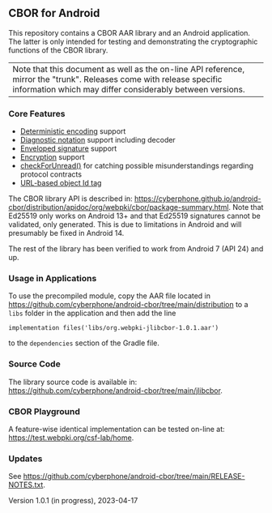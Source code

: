 ## CBOR for Android
This repository contains a CBOR AAR library and an Android application.
The latter is only intended for testing and demonstrating the cryptographic functions of the CBOR library.

<table><tr><td>Note that this document as well as the on-line API reference, mirror the "trunk".
 Releases come with release specific information which may differ considerably between versions.</td></tr></table>

### Core Features
- [Deterministic encoding](https://cyberphone.github.io/android-cbor/distribution/apidoc/org/webpki/cbor/package-summary.html#deterministic-encoding) support
- [Diagnostic notation](https://cyberphone.github.io/android-cbor/distribution/apidoc/org/webpki/cbor/package-summary.html#diagnostic-notation) support including decoder
- [Enveloped signature](https://cyberphone.github.io/android-cbor/distribution/apidoc/org/webpki/cbor/doc-files/signatures.html) support
- [Encryption](https://cyberphone.github.io/android-cbor/distribution/apidoc/org/webpki/cbor/doc-files/encryption.html) support
- [checkForUnread()](https://cyberphone.github.io/android-cbor/distribution/apidoc/org/webpki/cbor/CBORObject.html#checkForUnread()) for catching possible misunderstandings regarding protocol contracts
- [URL-based object Id tag](https://cyberphone.github.io/android-cbor/distribution/apidoc/org/webpki/cbor/doc-files/typed-objects.html)

The CBOR library API is described in:
https://cyberphone.github.io/android-cbor/distribution/apidoc/org/webpki/cbor/package-summary.html.
Note that Ed25519 only works on Android 13+ and that Ed25519 signatures
cannot be validated, only generated.  This is due to limitations in Android
and will presumably be fixed in Android 14.

The rest of the library has been verified to work from Android 7 (API 24) and up.

### Usage in Applications
To use the precompiled module, copy the AAR file located in 
https://github.com/cyberphone/android-cbor/tree/main/distribution
to a ```libs``` folder in the application and then add the line
```code
implementation files('libs/org.webpki-jlibcbor-1.0.1.aar')
```
to the ```dependencies``` section of the Gradle file.

### Source Code
The library source code is available in:
https://github.com/cyberphone/android-cbor/tree/main/jlibcbor.

### CBOR Playground
A feature-wise identical implementation can be tested on-line at:
https://test.webpki.org/csf-lab/home.

### Updates
See https://github.com/cyberphone/android-cbor/tree/main/RELEASE-NOTES.txt.

Version 1.0.1 (in progress), 2023-04-17
